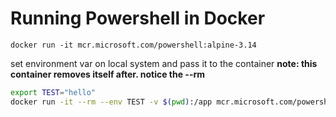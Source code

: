 # Running Powershell in Docker

`docker run -it mcr.microsoft.com/powershell:alpine-3.14`

set environment var on local system and pass it to the container
**note: this container removes itself after. notice the --rm**

```bash
export TEST="hello"
docker run -it --rm --env TEST -v $(pwd):/app mcr.microsoft.com/powershell:alpine-3.14
```
